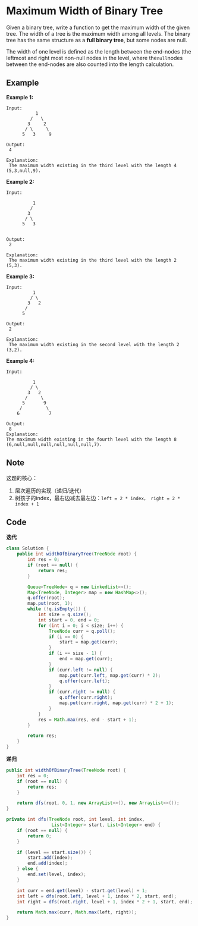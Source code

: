 # Maximum Width of Binary Tree

Given a binary tree, write a function to get the maximum width of the given tree. The width of a tree is the maximum width among all levels. The binary tree has the same structure as a **full binary tree**, but some nodes are null.

The width of one level is defined as the length between the end-nodes (the leftmost and right most non-null nodes in the level, where the`null`nodes between the end-nodes are also counted into the length calculation.

## Example

**Example 1:**

```
Input:
           1
         /   \
        3     2
       / \     \  
      5   3     9 

Output:
 4

Explanation:
 The maximum width existing in the third level with the length 4 (5,3,null,9).
```

**Example 2:**

```
Input:

          1
         /  
        3    
       / \       
      5   3     


Output:
 2

Explanation:
 The maximum width existing in the third level with the length 2 (5,3).
```

**Example 3:**

```
Input:
          1
         / \
        3   2 
       /        
      5      

Output:
 2

Explanation:
 The maximum width existing in the second level with the length 2 (3,2).
```

**Example 4:**

```
Input:

          1
         / \
        3   2
       /     \  
      5       9 
     /         \
    6           7

Output:
 8
Explanation:
The maximum width existing in the fourth level with the length 8 (6,null,null,null,null,null,null,7).
```

## Note

这题的核心：

1. 层次遍历的实现（递归/迭代）
2. 树孩子的index，最右边减去最左边：`left = 2 * index， right = 2 * index + 1`

## Code

**迭代**

```java
class Solution {
    public int widthOfBinaryTree(TreeNode root) {
        int res = 0;
        if (root == null) {
            return res;
        }

        Queue<TreeNode> q = new LinkedList<>();
        Map<TreeNode, Integer> map = new HashMap<>();
        q.offer(root);
        map.put(root, 1);
        while (!q.isEmpty()) {
            int size = q.size();
            int start = 0, end = 0;
            for (int i = 0; i < size; i++) {
                TreeNode curr = q.poll();
                if (i == 0) {
                    start = map.get(curr);
                }
                if (i == size - 1) {
                    end = map.get(curr);
                }
                if (curr.left != null) {
                    map.put(curr.left, map.get(curr) * 2);
                    q.offer(curr.left);
                } 
                if (curr.right != null) {
                    q.offer(curr.right);
                    map.put(curr.right, map.get(curr) * 2 + 1);
                }
            }
            res = Math.max(res, end - start + 1);
        }

        return res;
    }
}
```

**递归**

```java
public int widthOfBinaryTree(TreeNode root) {
    int res = 0;
    if (root == null) {
        return res;
    }

    return dfs(root, 0, 1, new ArrayList<>(), new ArrayList<>());
}

private int dfs(TreeNode root, int level, int index, 
                 List<Integer> start, List<Integer> end) {
    if (root == null) {
        return 0;
    }

    if (level == start.size()) {
        start.add(index);
        end.add(index);
    } else {
        end.set(level, index);
    }

    int curr = end.get(level) - start.get(level) + 1;
    int left = dfs(root.left, level + 1, index * 2, start, end);
    int right = dfs(root.right, level + 1, index * 2 + 1, start, end);

    return Math.max(curr, Math.max(left, right));
}
```
